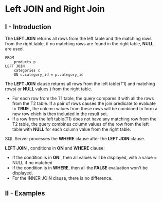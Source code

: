 # Left JOIN and Right Join
## I - Introduction
The __LEFT JOIN__ returns all rows from the left table and the matching rows from the right table,
if no matching rows are found in the right table, __NULL__ are used.
```
FROM
    products p
LEFT JOIN 
    categories c
    ON c.category_id = p.category_id
```
The __LEFT JOIN__ clause returns all rows from the left table(T1) and matching rows( or __NULL__ values ) from the right table.
- For each row from the T1 table, the query compares it with all the rows from the T2 table. If a pair of rows causes the join predicate to evaluate to __TRUE__ , the column values from these rows will be combined to form a new row chich is then included in the result set.
- If a row from the left table(T1) does not have any matching row from the T2 table, the query combines column values of the row from the left table with __NULL__ for each column value from the right table.

SQL Server processes the __WHERE__ clause after the __LEFT JOIN__ clause.

__LEFT JOIN__ , conditions in __ON__ and __WHERE__ clause:
- If the condition is in __ON__ , then all values will be displayed, with a value = NULL if no matched
- If the condition is in __WHERE__, then all the __FALSE__ evaluation won't be displayed.
- For the INNER JOIN clause, there is no difference.

## II - Examples 

    